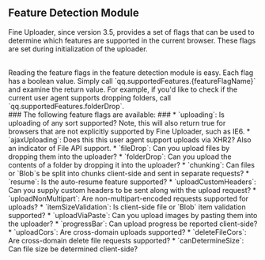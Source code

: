 ## Feature Detection Module ##

Fine Uploader, since version 3.5, provides a set of flags that can be used to determine which features are supported in
the current browser.  These flags are set during initialization of the uploader.

<br/>
Reading the feature flags in the feature detection module is easy.  Each flag has a boolean value.  Simply call
`qq.supportedFeatures.{featureFlagName}` and examine the return value.  For example, if you'd like to check if the current
user agent supports dropping folders, call `qq.supportedFeatures.folderDrop`.

<br/>
### The following feature flags are available: ###
* `uploading`: Is uploading of any sort supported?
Note, this will also return true for browsers that are not explicitly supported by Fine Uploader, such as IE6.
* `ajaxUploading`: Does this this user agent support uploads via XHR2?  Also an indicator of File API support.
* `fileDrop`: Can you upload files by dropping them into the uploader?
* `folderDrop`: Can you upload the contents of a folder by dropping it into the uploader?
* `chunking`: Can files or `Blob`s be split into chunks client-side and sent in separate requests?
* `resume`: Is the auto-resume feature supported?
* `uploadCustomHeaders`: Can you supply custom headers to be sent along with the upload request?
* `uploadNonMultipart`: Are non-multipart-encoded requests supported for uploads?
* `itemSizeValidation`: Is client-side file or `Blob` item validation supported?
* `uploadViaPaste`: Can you upload images by pasting them into the uploader?
* `progressBar`: Can upload progress be reported client-side?
* `uploadCors`: Are cross-domain uploads supported?
* `deleteFileCors`: Are cross-domain delete file requests supported?
* `canDetermineSize`: Can file size be determined client-side?